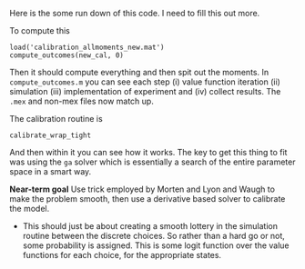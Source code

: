 Here is the some run down of this code. I need to fill this out more.

To compute this
```
load('calibration_allmoments_new.mat')
compute_outcomes(new_cal, 0)
```
Then it should compute everything and then spit out the moments. In ``compute_outcomes.m`` you can see each step (i) value function iteration (ii) simulation (iii) implementation of experiment and (iv) collect results.  The ``.mex`` and non-mex files now match up.

The calibration routine is
```
calibrate_wrap_tight
```
And then within it you can see how it works. The key to get this thing to fit was using the ``ga`` solver which is essentially a search of the entire parameter space in a smart way.

**Near-term goal** Use trick employed by Morten and Lyon and Waugh to make the problem smooth, then use a derivative based solver to calibrate the model.
  - This should just be about creating a smooth lottery in the simulation routine between the discrete choices. So rather than a hard go or not, some probability is assigned. This is some logit function over the value functions for each choice, for the appropriate states. 

